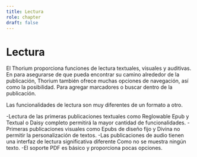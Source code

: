 ```yaml
---
title: Lectura
role: chapter
draft: false
---
```


# Lectura

El Thorium  proporciona funciones de lectura textuales, visuales y auditivas. En
para asegurarse de que pueda encontrar su camino alrededor de la publicación,
Thorium  también ofrece muchas opciones de navegación, así como la posibilidad.
Para agregar marcadores o buscar dentro de la publicación.

Las funcionalidades de lectura son muy diferentes de un formato a otro.

-Lectura de las primeras publicaciones textuales como Reglowable Epub y Textual
    o Daisy completo permitirá la mayor cantidad de funcionalidades.
-Primeras publicaciones visuales como Epubs de diseño fijo y Divina
    no permitir la personalización de textos.
-Las publicaciones de audio tienen una interfaz de lectura significativa diferente
    Como no se muestra ningún texto.
-El soporte PDF es básico y proporciona pocas opciones.